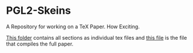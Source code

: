 # PGL2-Skeins
A Repository for working on a TeX Paper. How Exciting.

[This folder](PGL2-Skeins/src) contains all sections as individual tex files and [this file](main.tex) is the file that compiles the full paper.
